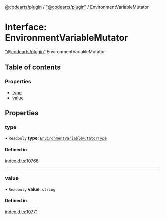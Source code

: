 [@codearts/plugin](../README.md) / ["@codearts/plugin"](../modules/_codearts_plugin_.md) / EnvironmentVariableMutator

# Interface: EnvironmentVariableMutator

["@codearts/plugin"](../modules/_codearts_plugin_.md).EnvironmentVariableMutator

## Table of contents

### Properties

- [type](codearts_plugin_.EnvironmentVariableMutator.md#type)
- [value](codearts_plugin_.EnvironmentVariableMutator.md#value)

## Properties

### type

• `Readonly` **type**: [`EnvironmentVariableMutatorType`](../enums/codearts_plugin_.EnvironmentVariableMutatorType.md)

#### Defined in

[index.d.ts:10766](https://github.com/huaweicloud/cloudide-plugin-api/blob/b58031b/index.d.ts#L10766)

___

### value

• `Readonly` **value**: `string`

#### Defined in

[index.d.ts:10771](https://github.com/huaweicloud/cloudide-plugin-api/blob/b58031b/index.d.ts#L10771)
